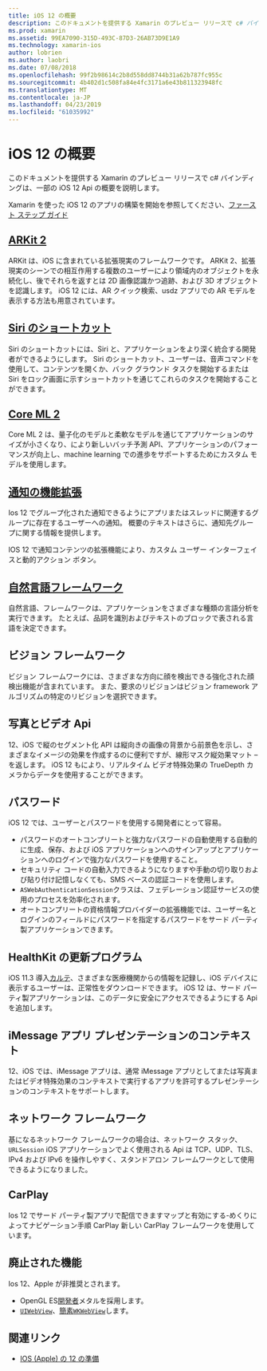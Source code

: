 ```yaml
---
title: iOS 12 の概要
description: このドキュメントを提供する Xamarin のプレビュー リリースで c# バインディングは、一部の iOS 12 Api の概要を説明します。
ms.prod: xamarin
ms.assetid: 99EA7090-315D-493C-87D3-26AB73D9E1A9
ms.technology: xamarin-ios
author: lobrien
ms.author: laobri
ms.date: 07/08/2018
ms.openlocfilehash: 99f2b98614c2b8d558dd8744b31a62b787fc955c
ms.sourcegitcommit: 4b402d1c508fa84e4fc3171a6e43b811323948fc
ms.translationtype: MT
ms.contentlocale: ja-JP
ms.lasthandoff: 04/23/2019
ms.locfileid: "61035992"
---
```

# <a name="introduction-to-ios-12"></a>iOS 12 の概要

このドキュメントを提供する Xamarin のプレビュー リリースで c# バインディングは、一部の iOS 12 Api の概要を説明します。

Xamarin を使った iOS 12 のアプリの構築を開始を参照してください、[ファースト ステップ ガイド](get-started.md)

## <a name="arkit-2arkit2md"></a>[ARKit 2](arkit2.md)

ARKit は、iOS に含まれている拡張現実のフレームワークです。 ARKit 2、拡張現実のシーンでの相互作用する複数のユーザーにより領域内のオブジェクトを永続化し、後でそれらを返すとは 2D 画像認識かつ追跡、および 3D オブジェクトを認識します。 iOS 12 には、AR クイック検索、usdz アプリでの AR モデルを表示する方法も用意されています。

## <a name="siri-shortcutssiri-shortcutsmd"></a>[Siri のショートカット](siri-shortcuts.md)

Siri のショートカットには、Siri と、アプリケーションをより深く統合する開発者ができるようにします。 Siri のショートカット、ユーザーは、音声コマンドを使用して、コンテンツを開くか、バック グラウンド タスクを開始するまたは Siri をロック画面に示すショートカットを通じてこれらのタスクを開始することができます。

## <a name="core-ml-2coremlmd"></a>[Core ML 2](coreml.md)

Core ML 2 は、量子化のモデルと柔軟なモデルを通じてアプリケーションのサイズが小さくなり、により新しいバッチ予測 API、アプリケーションのパフォーマンスが向上し、machine learning での進歩をサポートするためにカスタム モデルを使用します。

## <a name="notification-improvementsnotificationsindexmd"></a>[通知の機能拡張](notifications/index.md)

Ios 12 でグループ化された通知できるようにアプリまたはスレッドに関連するグループに存在するユーザーへの通知。 概要のテキストはさらに、通知先グループに関する情報を提供します。

IOS 12 で通知コンテンツの拡張機能により、カスタム ユーザー インターフェイスと動的アクション ボタン。

## <a name="natural-language-frameworknatural-languagemd"></a>[自然言語フレームワーク](natural-language.md)

自然言語、フレームワークは、アプリケーションをさまざまな種類の言語分析を実行できます。 たとえば、品詞を識別およびテキストのブロックで表される言語を決定できます。

## <a name="vision-framework"></a>ビジョン フレームワーク

ビジョン フレームワークには、さまざまな方向に顔を検出できる強化された顔検出機能が含まれています。 また、要求のリビジョンはビジョン framework アルゴリズムの特定のリビジョンを選択できます。

## <a name="photo-and-video-apis"></a>写真とビデオ Api

12、iOS で縦のセグメント化 API は縦向きの画像の背景から前景色を示し、さまざまなイメージの効果を作成するのに便利ですが、線形マスク縦効果マット – を返します。 iOS 12 もにより、リアルタイム ビデオ特殊効果の TrueDepth カメラからデータを使用することができます。

## <a name="passwords"></a>パスワード

iOS 12 では、ユーザーとパスワードを使用する開発者にとって容易。

- パスワードのオートコンプリートと強力なパスワードの自動使用する自動的に生成、保存、および iOS アプリケーションへのサインアップとアプリケーションへのログインで強力なパスワードを使用すること。
- セキュリティ コードの自動入力できるようになりますや手動の切り取りおよび貼り付け記憶しなくても、SMS ベースの認証コードを使用します。
- `ASWebAuthenticationSession`クラスは、フェデレーション認証サービスの使用のプロセスを効率化されます。
- オートコンプリートの資格情報プロバイダーの拡張機能では、ユーザー名とログインのフィールドにパスワードを指定するパスワードをサード パーティ製アプリケーションできます。

## <a name="healthkit-updates"></a>HealthKit の更新プログラム

iOS 11.3 導入[カルテ](https://www.apple.com/healthcare/health-records/)、さまざまな医療機関からの情報を記録し、iOS デバイスに表示するユーザーは、正常性をダウンロードできます。 iOS 12 は、サード パーティ製アプリケーションは、このデータに安全にアクセスできるようにする Api を追加します。

## <a name="imessage-app-presentation-contexts"></a>iMessage アプリ プレゼンテーションのコンテキスト

12、iOS では、iMessage アプリは、通常 iMessage アプリとしてまたは写真またはビデオ特殊効果のコンテキストで実行するアプリを許可するプレゼンテーションのコンテキストをサポートします。

## <a name="network-framework"></a>ネットワーク フレームワーク

基になるネットワーク フレームワークの場合は、ネットワーク スタック、 `URLSession` iOS アプリケーションでよく使用される Api は TCP、UDP、TLS、IPv4 および IPv6 を操作しやすく、スタンドアロン フレームワークとして使用できるようになりました。

## <a name="carplay"></a>CarPlay

Ios 12 でサード パーティ製アプリで配信できますマップと有効にする-めくりによってナビゲーション手順 CarPlay 新しい CarPlay フレームワークを使用しています。

## <a name="deprecations"></a>廃止された機能

Ios 12、Apple が非推奨とされます。

- OpenGL ES[開発者](https://developer.apple.com/ios/whats-new/)メタルを採用します。
- [`UIWebView`](xref:UIKit.UIWebView)、[簡素`WKWebView`](https://developer.apple.com/documentation/webkit/wkwebview?language=objc)します。

## <a name="related-links"></a>関連リンク

- [IOS (Apple) の 12 の準備](https://developer.apple.com/ios/)
